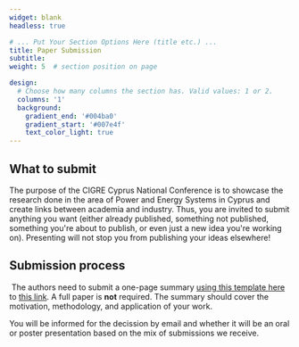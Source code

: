 ```yaml
---
widget: blank
headless: true

# ... Put Your Section Options Here (title etc.) ...
title: Paper Submission
subtitle:
weight: 5  # section position on page

design:
  # Choose how many columns the section has. Valid values: 1 or 2.
  columns: '1'
  background:
    gradient_end: '#004ba0'
    gradient_start: '#007e4f'
    text_color_light: true
---
```



## What to submit

The purpose of the CIGRE Cyprus National Conference is to showcase the research done in the area of Power and Energy Systems in Cyprus and create links between academia and industry. Thus, you are invited to submit anything you want (either already published, something not published, something you're about to publish, or even just a new idea you're working on). Presenting will not stop you from publishing your ideas elsewhere!

## Submission process
​
The authors need to submit a one-page summary [using this template here](../Abstract_Template.docx) to [this link](https://form.jotform.com/231633906259460). A full paper is **not** required. The summary should cover the motivation, methodology, and application of your work.

You will be informed for the decission by email and whether it will be an oral or poster presentation based on the mix of submissions we receive.
